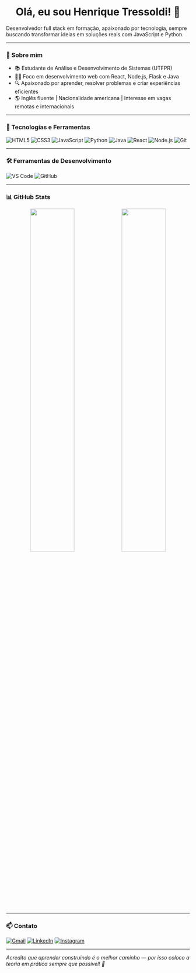<h1 align="center">Olá, eu sou Henrique Tressoldi! 👋</h1>

Desenvolvedor full stack em formação, apaixonado por tecnologia, sempre buscando transformar ideias em soluções reais com JavaScript e Python.

---

### 🚀 Sobre mim
- 📚 Estudante de Análise e Desenvolvimento de Sistemas (UTFPR)
- 👨‍💻 Foco em desenvolvimento web com React, Node.js, Flask e Java
- 🔍 Apaixonado por aprender, resolver problemas e criar experiências eficientes
- 🌎 Inglês fluente | Nacionalidade americana | Interesse em vagas remotas e internacionais

---

### 🧰 Tecnologias e Ferramentas

![HTML5](https://img.shields.io/badge/-HTML5-E34F26?style=flat&logo=html5&logoColor=white)
![CSS3](https://img.shields.io/badge/-CSS3-1572B6?style=flat&logo=css3&logoColor=white)
![JavaScript](https://img.shields.io/badge/-JavaScript-F7DF1E?style=flat&logo=javascript&logoColor=black)
![Python](https://img.shields.io/badge/-Python-3776AB?style=flat&logo=python&logoColor=white)
![Java](https://img.shields.io/badge/-Java-007396?style=flat&logo=java&logoColor=white)
![React](https://img.shields.io/badge/-React-61DAFB?style=flat&logo=react&logoColor=black)
![Node.js](https://img.shields.io/badge/-Node.js-339933?style=flat&logo=nodedotjs&logoColor=white)
![Git](https://img.shields.io/badge/-Git-F05032?style=flat&logo=git&logoColor=white)

---

### 🛠️ Ferramentas de Desenvolvimento

![VS Code](https://img.shields.io/badge/-VSCode-007ACC?style=flat&logo=visual-studio-code&logoColor=white)
![GitHub](https://img.shields.io/badge/-GitHub-181717?style=flat&logo=github&logoColor=white)

---

### 📊 GitHub Stats

<p align="center">
  <img width="49%" src="https://github-readme-stats.vercel.app/api?username=Henrique-Tressoldi&show_icons=true&theme=github_dark" />
  <img width="49%" src="https://github-readme-stats.vercel.app/api/top-langs/?username=Henrique-Tressoldi&layout=compact&theme=github_dark" />
</p>

---

### 📫 Contato

[![Gmail](https://img.shields.io/badge/-Gmail-EA4335?style=flat&logo=gmail&logoColor=white)](mailto:tressoldih@gmail.com.br)
[![LinkedIn](https://img.shields.io/badge/-LinkedIn-0A66C2?style=flat&logo=linkedin&logoColor=white)](https://www.linkedin.com/in/henrique-tressoldi/)
[![Instagram](https://img.shields.io/badge/-Instagram-E4405F?style=flat&logo=instagram&logoColor=white)](https://instagram.com/seuusuario)

---

*Acredito que aprender construindo é o melhor caminho — por isso coloco a teoria em prática sempre que possível! 🚀*

